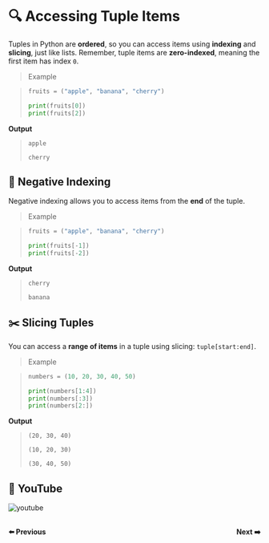 # 🔍 Accessing Tuple Items

Tuples in Python are **ordered**, so you can access items using **indexing** and **slicing**, just like lists. Remember, tuple items are **zero-indexed**, meaning the first item has index `0`.

> Example

>```python
>fruits = ("apple", "banana", "cherry")
>
>print(fruits[0])   
>print(fruits[2]) 
>```

**Output**

>```
>apple
>
>cherry
>```

## 🔁 Negative Indexing

Negative indexing allows you to access items from the **end** of the tuple.

> Example

>```python
>fruits = ("apple", "banana", "cherry")
>
>print(fruits[-1])   
>print(fruits[-2])   
>```

**Output**

>```
>cherry
>
>banana
>```

## ✂️ Slicing Tuples

You can access a **range of items** in a tuple using slicing: `tuple[start:end]`.

> Example

>```python
>numbers = (10, 20, 30, 40, 50)
>
>print(numbers[1:4])   
>print(numbers[:3])     
>print(numbers[2:])     
>```

**Output**

>```
>(20, 30, 40)
>
>(10, 20, 30)
>
>(30, 40, 50)
>```

## 🎥 YouTube

![youtube]()

<div style="display: flex; justify-content: space-between; margin-top: 30px;">
  <a
  href="python_chapter_11.0_python_tuple.md" style="text-decoration: none; font-weight: bold;">⬅️ Previous</a>
  <a 
  href="python_chapter_11.2_update_tuple.md" style="text-decoration: none; font-weight: bold;">Next ➡️</a>
</div>
